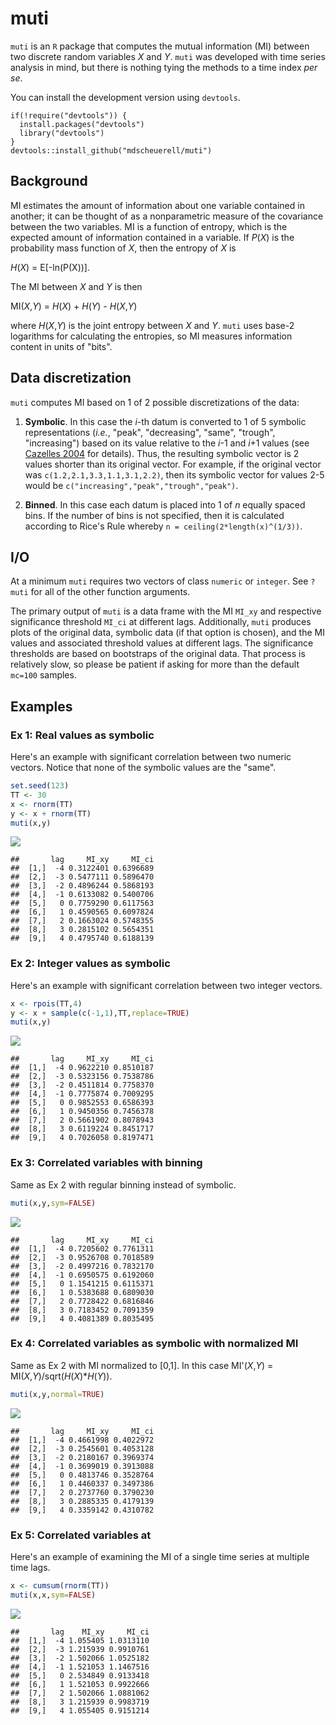 muti
====

`muti` is an `R` package that computes the mutual information (MI) between two discrete random variables *X* and *Y*. `muti` was developed with time series analysis in mind, but there is nothing tying the methods to a time index *per se*.

You can install the development version using `devtools`.

    if(!require("devtools")) {
      install.packages("devtools")
      library("devtools")
    }
    devtools::install_github("mdscheuerell/muti")

Background
----------

MI estimates the amount of information about one variable contained in another; it can be thought of as a nonparametric measure of the covariance between the two variables. MI is a function of entropy, which is the expected amount of information contained in a variable. If *P*(*X*) is the probability mass function of *X*, then the entropy of *X* is

*H*(*X*) = E\[-ln(P(X))\].

The MI between *X* and *Y* is then

MI(*X*,*Y*) = *H*(*X*) + *H*(*Y*) - *H*(*X*,*Y*)

where *H*(*X*,*Y*) is the joint entropy between *X* and *Y*. `muti` uses base-2 logarithms for calculating the entropies, so MI measures information content in units of "bits".

Data discretization
-------------------

`muti` computes MI based on 1 of 2 possible discretizations of the data:

1.  **Symbolic**. In this case the *i*-th datum is converted to 1 of 5 symbolic representations (*i.e.*, "peak", "decreasing", "same", "trough", "increasing") based on its value relative to the *i*-1 and *i*+1 values (see [Cazelles 2004](https://doi.org/10.1111/j.1461-0248.2004.00629.x) for details). Thus, the resulting symbolic vector is 2 values shorter than its original vector. For example, if the original vector was `c(1.2,2.1,3.3,1.1,3.1,2.2)`, then its symbolic vector for values 2-5 would be `c("increasing","peak","trough","peak")`.

2.  **Binned**. In this case each datum is placed into 1 of *n* equally spaced bins. If the number of bins is not specified, then it is calculated according to Rice's Rule whereby `n = ceiling(2*length(x)^(1/3))`.

I/O
---

At a minimum `muti` requires two vectors of class `numeric` or `integer`. See `?muti` for all of the other function arguments.

The primary output of `muti` is a data frame with the MI `MI_xy` and respective significance threshold `MI_ci` at different lags. Additionally, `muti` produces plots of the original data, symbolic data (if that option is chosen), and the MI values and associated threshold values at different lags. The significance thresholds are based on bootstraps of the original data. That process is relatively slow, so please be patient if asking for more than the default `mc=100` samples.

Examples
--------

### Ex 1: Real values as symbolic

Here's an example with significant correlation between two numeric vectors. Notice that none of the symbolic values are the "same".

``` r
set.seed(123)
TT <- 30
x <- rnorm(TT)
y <- x + rnorm(TT)
muti(x,y)
```

![](README_files/figure-markdown_github/ex_1-1.png)

    ##       lag     MI_xy     MI_ci
    ##  [1,]  -4 0.3122401 0.6396689
    ##  [2,]  -3 0.5477111 0.5896470
    ##  [3,]  -2 0.4896244 0.5868193
    ##  [4,]  -1 0.6133082 0.5400706
    ##  [5,]   0 0.7759290 0.6117563
    ##  [6,]   1 0.4590565 0.6097824
    ##  [7,]   2 0.1663024 0.5748355
    ##  [8,]   3 0.2815102 0.5654351
    ##  [9,]   4 0.4795740 0.6188139

### Ex 2: Integer values as symbolic

Here's an example with significant correlation between two integer vectors.

``` r
x <- rpois(TT,4)
y <- x + sample(c(-1,1),TT,replace=TRUE)
muti(x,y)
```

![](README_files/figure-markdown_github/ex_2-1.png)

    ##       lag     MI_xy     MI_ci
    ##  [1,]  -4 0.9622210 0.8510187
    ##  [2,]  -3 0.5323156 0.7538786
    ##  [3,]  -2 0.4511814 0.7758370
    ##  [4,]  -1 0.7775874 0.7009295
    ##  [5,]   0 0.9852553 0.6586393
    ##  [6,]   1 0.9450356 0.7456378
    ##  [7,]   2 0.5661902 0.8078943
    ##  [8,]   3 0.6119224 0.8451717
    ##  [9,]   4 0.7026058 0.8197471

### Ex 3: Correlated variables with binning

Same as Ex 2 with regular binning instead of symbolic.

``` r
muti(x,y,sym=FALSE)
```

![](README_files/figure-markdown_github/ex_3-1.png)

    ##       lag     MI_xy     MI_ci
    ##  [1,]  -4 0.7205602 0.7761311
    ##  [2,]  -3 0.9526708 0.7018589
    ##  [3,]  -2 0.4997216 0.7832170
    ##  [4,]  -1 0.6950575 0.6192060
    ##  [5,]   0 1.1541215 0.6115371
    ##  [6,]   1 0.5383688 0.6809030
    ##  [7,]   2 0.7728422 0.6816846
    ##  [8,]   3 0.7183452 0.7091359
    ##  [9,]   4 0.4081389 0.8035495

### Ex 4: Correlated variables as symbolic with normalized MI

Same as Ex 2 with MI normalized to \[0,1\]. In this case MI'(*X*,*Y*) = MI(*X*,*Y*)/sqrt(*H*(*X*)\**H*(*Y*)).

``` r
muti(x,y,normal=TRUE)
```

![](README_files/figure-markdown_github/ex_4-1.png)

    ##       lag     MI_xy     MI_ci
    ##  [1,]  -4 0.4661998 0.4022972
    ##  [2,]  -3 0.2545601 0.4053128
    ##  [3,]  -2 0.2180167 0.3969374
    ##  [4,]  -1 0.3699019 0.3913088
    ##  [5,]   0 0.4813746 0.3528764
    ##  [6,]   1 0.4460337 0.3497386
    ##  [7,]   2 0.2737760 0.3790230
    ##  [8,]   3 0.2885335 0.4179139
    ##  [9,]   4 0.3359142 0.4310782

### Ex 5: Correlated variables at

Here's an example of examining the MI of a single time series at multiple time lags.

``` r
x <- cumsum(rnorm(TT))
muti(x,x,sym=FALSE)
```

![](README_files/figure-markdown_github/ex_5-1.png)

    ##       lag    MI_xy     MI_ci
    ##  [1,]  -4 1.055405 1.0313110
    ##  [2,]  -3 1.215939 0.9910761
    ##  [3,]  -2 1.502066 1.0525182
    ##  [4,]  -1 1.521053 1.1467516
    ##  [5,]   0 2.534849 0.9133418
    ##  [6,]   1 1.521053 0.9922666
    ##  [7,]   2 1.502066 1.0881062
    ##  [8,]   3 1.215939 0.9983719
    ##  [9,]   4 1.055405 0.9151214
